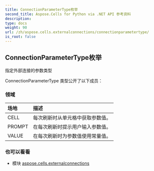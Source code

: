 ```yaml
---
title: ConnectionParameterType枚举
second_title: Aspose.Cells for Python via .NET API 参考资料
description:
type: docs
weight: 90
url: /zh/aspose.cells.externalconnections/connectionparametertype/
is_root: false
---
```

## ConnectionParameterType枚举
指定外部连接的参数类型



ConnectionParameterType 类型公开了以下成员：

### 领域
|场地|描述|
| :- | :- |
| CELL |每次刷新时从单元格中获取参数值。|
| PROMPT |在每次刷新时提示用户输入参数值。|
| VALUE |在每次刷新时为参数值使用常量值。|



### 也可以看看
* 模块 [aspose.cells.externalconnections](..)
